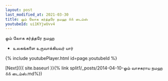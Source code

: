 ```yaml
---
layout: post
last_modified_at: 2021-03-30
title: ஓம் லோக கர்த்தரே நமஹ ௧௧ டைம்ஸ்
youtubeId: ui1KYjwUvv4
---
```

 
 
 ஓம் லோக கர்த்தரே நமஹ  
 
 -  உலகங்களை உருவாக்கியவர் யார் 
 
  
 
  
 
 
 
 
 
 


{% include youtubePlayer.html id=page.youtubeId %}
 
[Next]({{ site.baseurl }}{% link  split1/_posts/2014-04-10-ஓம் வாசகராய நமஹ ௧௧ டைம்ஸ்.md%})
 
